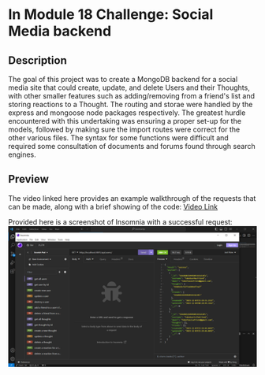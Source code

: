 # In **Module 18 Challenge:** Social Media backend

## Description

The goal of this project was to create a MongoDB backend for a social media site that could create, update, and delete Users and their Thoughts, with other smaller features such as adding/removing from a friend's list and storing reactions to a Thought. The routing and storae were handled by the express and mongoose node packages respectively. The greatest hurdle encountered with this undertaking was ensuring a proper set-up for the models, followed by making sure the import routes were correct for the other various files. The syntax for some functions were difficult and required some consultation of documents and forums found through search engines.

## Preview

The video linked here provides an example walkthrough of the requests that can be made, along with a brief showing of the code: [Video Link](https://drive.google.com/file/d/1OaDkeHalx4WM79vPWpXUFpNxAk0boQVN/view)

Provided here is a screenshot of Insomnia with a successful request: ![An image showin Insomnia displaying a successful request](./social-test.PNG)
